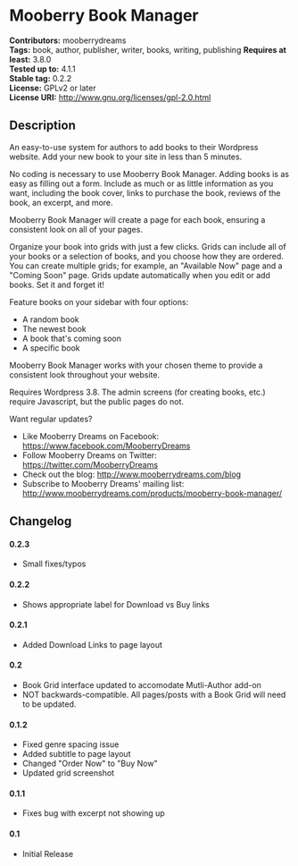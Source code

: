 # Mooberry Book Manager
**Contributors:** mooberrydreams  
**Tags:** book, author, publisher, writer, books, writing, publishing 
**Requires at least:** 3.8.0  
**Tested up to:** 4.1.1  
**Stable tag:** 0.2.2   
**License:** GPLv2 or later  
**License URI:** http://www.gnu.org/licenses/gpl-2.0.html  

## Description
An easy-to-use system for authors to add books to their Wordpress website. Add your new book to your site in less than 5 minutes.


No coding is necessary to use Mooberry Book Manager. Adding books is as easy as filling out a form. Include as much or as little information as you want, including the book cover, links to purchase the book, reviews of the book, an excerpt, and more.

Mooberry Book Manager will create a page for each book, ensuring a consistent look on all of your pages.

Organize your book into grids with just a few clicks. Grids can include all of your books or a selection of books, and you choose how they are ordered. You can create multiple grids; for example, an "Available Now" page and a "Coming Soon" page. Grids update automatically when you edit or add books. Set it and forget it!

Feature books on your sidebar with four options:
* A random book
* The newest book
* A book that's coming soon
* A specific book
	
Mooberry Book Manager works with your chosen theme to provide a consistent look throughout your website.

Requires Wordpress 3.8. The admin screens (for creating books, etc.) require Javascript, but the public pages do not.

Want regular updates? 
* Like Mooberry Dreams on Facebook: https://www.facebook.com/MooberryDreams
* Follow Mooberry Dreams on Twitter: https://twitter.com/MooberryDreams
* Check out the blog: http://www.mooberrydreams.com/blog
* Subscribe to Mooberry Dreams' mailing list: http://www.mooberrydreams.com/products/mooberry-book-manager/


## Changelog

#### 0.2.3

* Small fixes/typos

#### 0.2.2

* Shows appropriate label for Download vs Buy links

#### 0.2.1 

* Added Download Links to page layout

#### 0.2 

* Book Grid interface updated to accomodate Mutli-Author add-on
* NOT backwards-compatible. All pages/posts with a Book Grid will need to be updated.

#### 0.1.2

* Fixed genre spacing issue
* Added subtitle to page layout
* Changed "Order Now" to "Buy Now"
* Updated grid screenshot

#### 0.1.1
* Fixes bug with excerpt not showing up

#### 0.1 
* Initial Release
